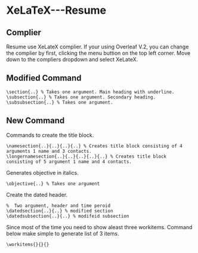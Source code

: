# XeLaTeX---Resume

## Complier
Resume use XeLateX complier. If your using Overleaf V.2, you can change the complier by first, clicking the menu buttion on the top left corner. Move down to the compliers dropdown and select XeLateX.

## Modified Command
```
\section{..} % Takes one argument. Main heading with underline.
\subsection{..} % Takes one argument. Secondary heading.
\subsubsection{..} % Takes one argument.

```

## New Command
Commands to create the title block. 
```
\namesection{..}{..}{..}{..} % Creates title block consisting of 4 arguments 1 name and 3 contacts. 
\longernamesection{..}{..}{..}{..}{..} % Creates title block consisting of 5 argument 1 name and 4 contacts.
```
Generates objective in italics.  
```
\objective{..} % Takes one argument
```
Create the dated header.
```
%  Two argument, header and time peroid
\datedsection{..}{..} % modified section
\datedsubsection{..}{..} % modifeid subsection
```
Since most of the time you need to show aleast three workitems. Command below make simple to generate list of 3 items.
```
\workitems{}{}{}
```
